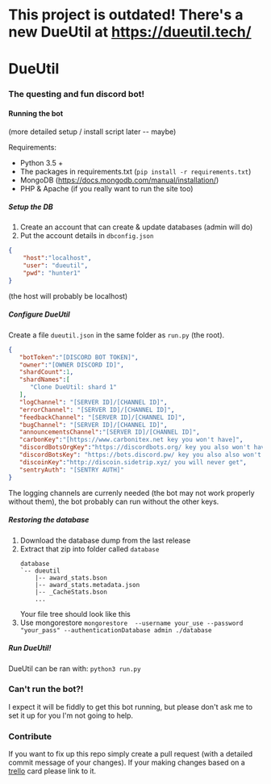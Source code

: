 # This project is outdated! There's a new DueUtil at https://dueutil.tech/

# DueUtil
### The questing and fun discord bot!

#### Running the bot
(more detailed setup / install script later -- maybe)

Requirements:
* Python 3.5 +
* The packages in requirements.txt (`pip install -r requirements.txt`)
* MongoDB  (https://docs.mongodb.com/manual/installation/)
* PHP & Apache (if you really want to run the site too)

##### Setup the DB
1. Create an account that can create & update databases (admin will do)
2. Put the account details in `dbconfig.json`

```json
{
    "host":"localhost",
    "user": "dueutil",
    "pwd": "hunter1"
}
```
(the host will probably be localhost)

##### Configure DueUtil
Create a file `dueutil.json` in the same folder as `run.py` (the root).
```json
{
   "botToken":"[DISCORD BOT TOKEN]",
   "owner":"[OWNER DISCORD ID]",
   "shardCount":1,
   "shardNames":[
      "Clone DueUtil: shard 1"
   ],
   "logChannel": "[SERVER ID]/[CHANNEL ID]",
   "errorChannel": "[SERVER ID]/[CHANNEL ID]",
   "feedbackChannel": "[SERVER ID]/[CHANNEL ID]",
   "bugChannel": "[SERVER ID]/[CHANNEL ID]",
   "announcementsChannel":"[SERVER ID]/[CHANNEL ID]",
   "carbonKey":"[https://www.carbonitex.net key you won't have]",
   "discordBotsOrgKey":"https://discordbots.org/ key you also won't have",
   "discordBotsKey": "https://bots.discord.pw/ key you also also won't have",
   "discoinKey":"http://discoin.sidetrip.xyz/ you will never get",
   "sentryAuth": "[SENTRY AUTH]"
}
```
The logging channels are currenly needed (the bot may not work properly without them), the bot probably can run without the other keys.

##### Restoring the database

1. Download the database dump from the last release
2. Extract that zip into folder called `database`
    ```
    database
    `-- dueutil
        |-- award_stats.bson
        |-- award_stats.metadata.json
        |-- _CacheStats.bson
        ...
    ```
    Your file tree should look like this
 3. Use mongorestore
    ``mongorestore  --username your_use --password "your_pass" --authenticationDatabase admin ./database``

##### Run DueUtil!

DueUtil can be ran with: `python3 run.py`

### Can't run the bot?!
I expect it will be fiddly to get this bot running, but please don't ask me to set it up for you I'm not going to help.

### Contribute
If you want to fix up this repo simply create a pull request (with a detailed commit message of your changes). If your making changes based on a [trello](https://trello.com/b/1ykaASKj/dueutil) card please link to it.
